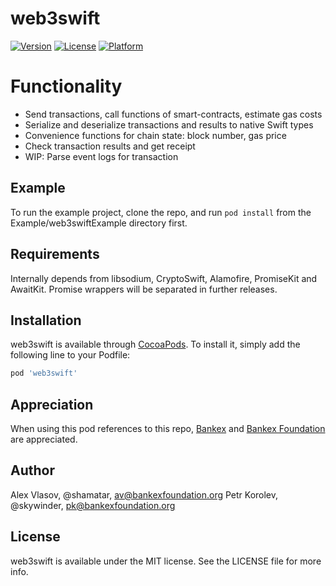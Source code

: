 # web3swift

[![Version](https://img.shields.io/cocoapods/v/web3swift.svg?style=flat)](http://cocoapods.org/pods/web3swift)
[![License](https://img.shields.io/cocoapods/l/web3swift.svg?style=flat)](http://cocoapods.org/pods/web3swift)
[![Platform](https://img.shields.io/cocoapods/p/web3swift.svg?style=flat)](http://cocoapods.org/pods/web3swift)

# Functionality

- Send transactions, call functions of smart-contracts, estimate gas costs
- Serialize and deserialize transactions and results to native Swift types
- Convenience functions for chain state: block number, gas price
- Check transaction results and get receipt
- WIP: Parse event logs for transaction

## Example

To run the example project, clone the repo, and run `pod install` from the Example/web3swiftExample directory first.

## Requirements

Internally depends from libsodium, CryptoSwift, Alamofire, PromiseKit and AwaitKit. Promise wrappers will be separated in further releases.

## Installation

web3swift is available through [CocoaPods](http://cocoapods.org). To install
it, simply add the following line to your Podfile:

```ruby
pod 'web3swift'
```

## Appreciation

When using this pod references to this repo, [Bankex](http://bankex.com) and [Bankex Foundation](http://bankexfoundation.org) are appreciated.

## Author

Alex Vlasov, @shamatar,  av@bankexfoundation.org
Petr Korolev, @skywinder, pk@bankexfoundation.org

## License

web3swift is available under the MIT license. See the LICENSE file for more info.